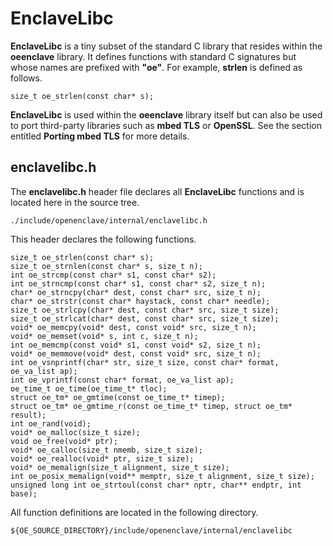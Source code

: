 EnclaveLibc
===========

**EnclaveLibc** is a tiny subset of the standard C library that resides within
the **oeenclave** library. It defines functions with standard C signatures but 
whose names are prefixed with **"oe"**. For example, **strlen** is defined as 
follows.

```
size_t oe_strlen(const char* s);
```

**EnclaveLibc** is used within the **oeenclave** library itself but can also
be used to port third-party libraries such as **mbed TLS** or **OpenSSL**. See
the section entitled **Porting mbed TLS** for more details.

enclavelibc.h
-------------

The **enclavelibc.h** header file declares all **EnclaveLibc** functions and
is located here in the source tree.

```
./include/openenclave/internal/enclavelibc.h
```

This header declares the following functions.

```
size_t oe_strlen(const char* s);
size_t oe_strnlen(const char* s, size_t n);
int oe_strcmp(const char* s1, const char* s2);
int oe_strncmp(const char* s1, const char* s2, size_t n);
char* oe_strncpy(char* dest, const char* src, size_t n);
char* oe_strstr(const char* haystack, const char* needle);
size_t oe_strlcpy(char* dest, const char* src, size_t size);
size_t oe_strlcat(char* dest, const char* src, size_t size);
void* oe_memcpy(void* dest, const void* src, size_t n);
void* oe_memset(void* s, int c, size_t n);
int oe_memcmp(const void* s1, const void* s2, size_t n);
void* oe_memmove(void* dest, const void* src, size_t n);
int oe_vsnprintf(char* str, size_t size, const char* format, oe_va_list ap);
int oe_vprintf(const char* format, oe_va_list ap);
oe_time_t oe_time(oe_time_t* tloc);
struct oe_tm* oe_gmtime(const oe_time_t* timep);
struct oe_tm* oe_gmtime_r(const oe_time_t* timep, struct oe_tm* result);
int oe_rand(void);
void* oe_malloc(size_t size);
void oe_free(void* ptr);
void* oe_calloc(size_t nmemb, size_t size);
void* oe_realloc(void* ptr, size_t size);
void* oe_memalign(size_t alignment, size_t size);
int oe_posix_memalign(void** memptr, size_t alignment, size_t size);
unsigned long int oe_strtoul(const char* nptr, char** endptr, int base);
```

All function definitions are located in the following directory.

```
${OE_SOURCE_DIRECTORY}/include/openenclave/internal/enclavelibc
```

